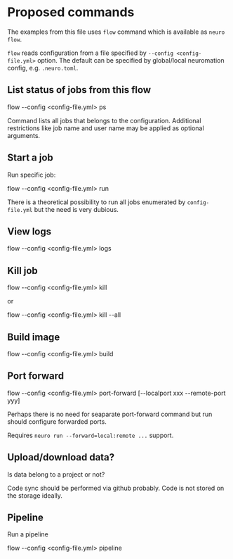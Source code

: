 Proposed commands
=================

The examples from this file uses `flow` command which is available as `neuro flow`.


`flow` reads configuration from a file specified by `--config <config-file.yml>` option.
The default can be specified by global/local neuromation config, e.g. `.neuro.toml`.


List status of jobs from this flow
-----------------------------------

  flow --config <config-file.yml> ps
  
Command lists all jobs that belongs to the configuration.  Additional restrictions like
job name and user name may be applied as optional arguments.


Start a job
-----------

Run specific job:

  flow --config <config-file.yml> run <name>
  
There is a theoretical possibility to run all jobs enumerated by `config-file.yml` but
the need is very dubious.

View logs
---------

  flow --config <config-file.yml> logs <name>
  
Kill job
--------

  flow --config <config-file.yml> kill <name>
  
or

  flow --config <config-file.yml> kill --all
  
Build image
-----------

  flow --config <config-file.yml> build <image-name>


Port forward
-------------

  flow --config <config-file.yml> port-forward <name> [--localport xxx --remote-port yyy]
  
  Perhaps there is no need for seaparate port-forward command but run should configure
  forwarded ports.
  
  Requires `neuro run --forward=local:remote ...` support.

Upload/download data?
---------------------

Is data belong to a project or not?

Code sync should be performed via github probably. Code is not stored on the storage ideally.


Pipeline
--------

Run a pipeline

  flow --config <config-file.yml> pipeline
